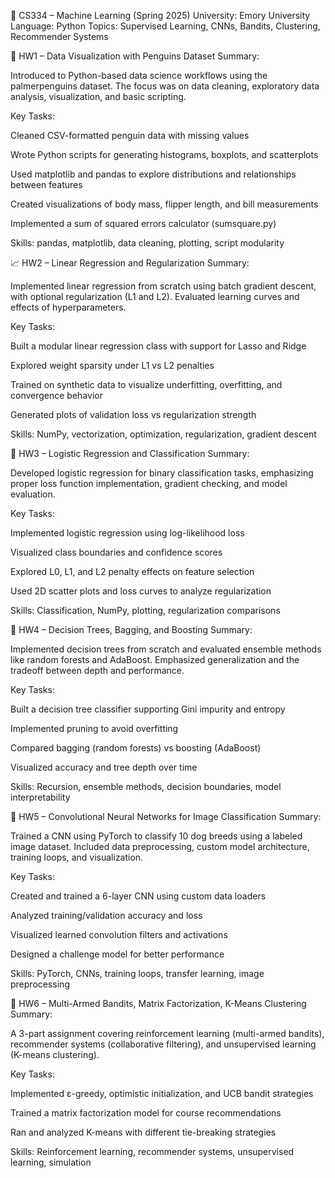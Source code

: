 📘 CS334 – Machine Learning (Spring 2025)
University: Emory University
Language: Python
Topics: Supervised Learning, CNNs, Bandits, Clustering, Recommender Systems

🐧 HW1 – Data Visualization with Penguins Dataset
Summary:

Introduced to Python-based data science workflows using the palmerpenguins dataset. The focus was on data cleaning, exploratory data analysis, visualization, and basic scripting.

Key Tasks:

Cleaned CSV-formatted penguin data with missing values

Wrote Python scripts for generating histograms, boxplots, and scatterplots

Used matplotlib and pandas to explore distributions and relationships between features

Created visualizations of body mass, flipper length, and bill measurements

Implemented a sum of squared errors calculator (sumsquare.py)

Skills: pandas, matplotlib, data cleaning, plotting, script modularity

📈 HW2 – Linear Regression and Regularization
Summary:

Implemented linear regression from scratch using batch gradient descent, with optional regularization (L1 and L2). Evaluated learning curves and effects of hyperparameters.

Key Tasks:

Built a modular linear regression class with support for Lasso and Ridge

Explored weight sparsity under L1 vs L2 penalties

Trained on synthetic data to visualize underfitting, overfitting, and convergence behavior

Generated plots of validation loss vs regularization strength

Skills: NumPy, vectorization, optimization, regularization, gradient descent

🧠 HW3 – Logistic Regression and Classification
Summary:

Developed logistic regression for binary classification tasks, emphasizing proper loss function implementation, gradient checking, and model evaluation.

Key Tasks:

Implemented logistic regression using log-likelihood loss

Visualized class boundaries and confidence scores

Explored L0, L1, and L2 penalty effects on feature selection

Used 2D scatter plots and loss curves to analyze regularization

Skills: Classification, NumPy, plotting, regularization comparisons

🌲 HW4 – Decision Trees, Bagging, and Boosting
Summary:

Implemented decision trees from scratch and evaluated ensemble methods like random forests and AdaBoost. Emphasized generalization and the tradeoff between depth and performance.

Key Tasks:

Built a decision tree classifier supporting Gini impurity and entropy

Implemented pruning to avoid overfitting

Compared bagging (random forests) vs boosting (AdaBoost)

Visualized accuracy and tree depth over time

Skills: Recursion, ensemble methods, decision boundaries, model interpretability

🐶 HW5 – Convolutional Neural Networks for Image Classification
Summary:

Trained a CNN using PyTorch to classify 10 dog breeds using a labeled image dataset. Included data preprocessing, custom model architecture, training loops, and visualization.

Key Tasks:

Created and trained a 6-layer CNN using custom data loaders

Analyzed training/validation accuracy and loss

Visualized learned convolution filters and activations

Designed a challenge model for better performance

Skills: PyTorch, CNNs, training loops, transfer learning, image preprocessing

🎰 HW6 – Multi-Armed Bandits, Matrix Factorization, K-Means Clustering
Summary:

A 3-part assignment covering reinforcement learning (multi-armed bandits), recommender systems (collaborative filtering), and unsupervised learning (K-means clustering).

Key Tasks:

Implemented ε-greedy, optimistic initialization, and UCB bandit strategies

Trained a matrix factorization model for course recommendations

Ran and analyzed K-means with different tie-breaking strategies

Skills: Reinforcement learning, recommender systems, unsupervised learning, simulation

